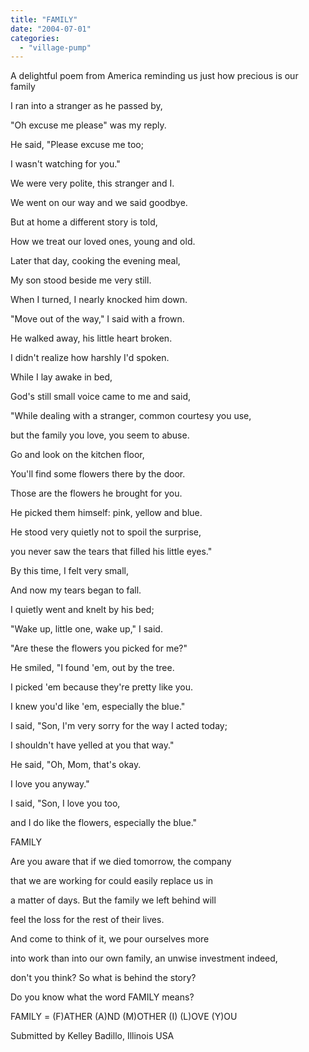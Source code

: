 ```yaml
---
title: "FAMILY"
date: "2004-07-01"
categories: 
  - "village-pump"
---
```


A delightful poem from America reminding us just how precious is our family

I ran into a stranger as he passed by,

"Oh excuse me please" was my reply.

He said, "Please excuse me too;

I wasn't watching for you."

We were very polite, this stranger and I.

We went on our way and we said goodbye.

But at home a different story is told,

How we treat our loved ones, young and old.

Later that day, cooking the evening meal,

My son stood beside me very still.

When I turned, I nearly knocked him down.

"Move out of the way," I said with a frown.

He walked away, his little heart broken.

I didn't realize how harshly I'd spoken.

While I lay awake in bed,

God's still small voice came to me and said,

"While dealing with a stranger, common courtesy you use,

but the family you love, you seem to abuse.

Go and look on the kitchen floor,

You'll find some flowers there by the door.

Those are the flowers he brought for you.

He picked them himself: pink, yellow and blue.

He stood very quietly not to spoil the surprise,

you never saw the tears that filled his little eyes."

By this time, I felt very small,

And now my tears began to fall.

I quietly went and knelt by his bed;

"Wake up, little one, wake up," I said.

"Are these the flowers you picked for me?"

He smiled, "I found 'em, out by the tree.

I picked 'em because they're pretty like you.

I knew you'd like 'em, especially the blue."

I said, "Son, I'm very sorry for the way I acted today;

I shouldn't have yelled at you that way."

He said, "Oh, Mom, that's okay.

I love you anyway."

I said, "Son, I love you too,

and I do like the flowers, especially the blue."

FAMILY

Are you aware that if we died tomorrow, the company

that we are working for could easily replace us in

a matter of days. But the family we left behind will

feel the loss for the rest of their lives.

And come to think of it, we pour ourselves more

into work than into our own family, an unwise investment indeed,

don't you think? So what is behind the story?

Do you know what the word FAMILY means?

FAMILY = (F)ATHER (A)ND (M)OTHER (I) (L)OVE (Y)OU

Submitted by Kelley Badillo, Illinois USA
